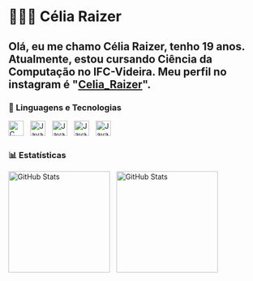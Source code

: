 # 👩🏻‍💻 Célia Raizer

Olá, eu me chamo Célia Raizer, tenho 19 anos.  Atualmente, estou cursando Ciência da Computação no IFC-Videira. Meu perfil no instagram é "[Celia_Raizer](https://www.instagram.com/celia_raizer?igsh=MXQxMzEyN3JmZnlxaQ%3D%3D&utm_source=qr)".
---
### 🤖 Linguagens e Tecnologias
<img          
    align="left" 
    alt="C" 
    title="C"
    width="30px" 
    style="padding-right: 10px;" 
    src="https://icongr.am/devicon/c-original.svg?size=128&color=currentColor"
/>
<img 
    align="left" 
    alt="Java" 
    title="Java"
    width="30px" 
    style="padding-right: 10px;" 
    src="https://icongr.am/devicon/java-original-wordmark.svg?size=128&color=currentColor"
/>

<img
    align="left" 
    alt="Java" 
    title="Java"
    width="30px" 
    style="padding-right: 10px;" 
    src="https://icongr.am/devicon/html5-original.svg?size=128&color=currentColor" 
/>



<img 
    align="left" 
    alt="Java" 
    title="Java"
    width="30px" 
    style="padding-right: 10px;" 
    src="https://devicon-website.vercel.app/api/mysql/original.svg" 
/>

<img 
    align="left" 
    alt="Java" 
    title="Java"
    width="30px" 
    style="padding-right: 10px;" 
    src="https://devicon-website.vercel.app/api/postgresql/original.svg"
/>


          
          
<br/>
<br/>

### 📊 Estatísticas
<p>
  <img 
    align="left" 
    alt="GitHub Stats" 
    height="200" 
    style="padding-right: 10px;" 
    src="https://github-readme-stats.vercel.app/api?username=CeliaRaizer&show_icons=true&theme=tokyonight&include_all_commits=true&locale=pt-br" 
  />

<img 
      align="left" 
      alt="GitHub Stats" 
      height="200" 
      src="https://github-readme-stats.vercel.app/api/top-langs/?username=CeliaRaizer&theme=tokyonight=compact&custom_title=Tecnologias&langs_count=9"
  />

</p>
